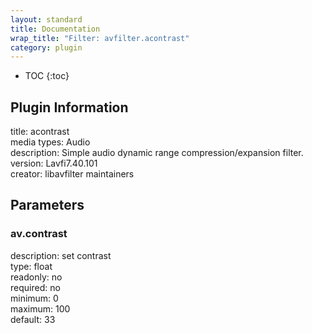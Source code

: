 ```yaml
---
layout: standard
title: Documentation
wrap_title: "Filter: avfilter.acontrast"
category: plugin
---
```

* TOC
{:toc}

## Plugin Information

title: acontrast  
media types:
Audio  
description: Simple audio dynamic range compression/expansion filter.  
version: Lavfi7.40.101  
creator: libavfilter maintainers  

## Parameters

### av.contrast

  
description:
set contrast  
type: float  
readonly: no  
required: no  
minimum: 0  
maximum: 100  
default: 33  

